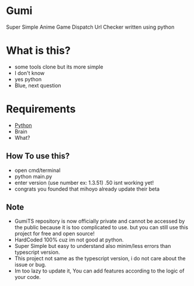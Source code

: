 # Gumi

Super Simple Anime Game Dispatch Url Checker written using python

# What is this?

- some tools clone but its more simple 
- I don't know 
- yes python
- Blue, next question

# Requirements

- [Python](https://www.python.org/downloads/)
- Brain
- What?

## How To use this?

- open cmd/terminal 
- python main.py 
- enter version (use number ex: 1.3.51) .50 isnt working yet!
- congrats you founded that mihoyo already update their beta

## Note

- GumiTS repository is now officially private and cannot be accessed by the public because it is too complicated to use. but you can still use this project for free and open source!
- HardCoded 100% cuz im not good at python.
- Super Simple but easy to understand also minim/less errors than typescript version.
- This project not same as the typescript version, i do not care about the issue or bug.
- Im too lazy to update it, You can add features according to the logic of your code.